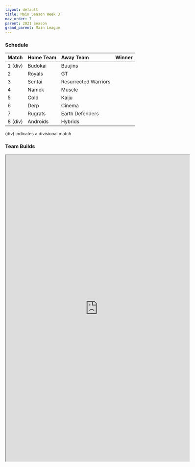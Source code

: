 ```yaml
---
layout: default
title: Main Season Week 3
nav_order: 7
parent: 2021 Season
grand_parent: Main League
---
```

### Schedule

|Match          |  Home Team            | Away Team        | Winner          |
| :-------------| :---------------------| :----------------| :---------------|
| 1 (div)       | Budokai               | Buujins  |   |
| 2             | Royals                | GT          |           |
| 3             | Sentai                | Resurrected Warriors          |          |
| 4             | Namek                 | Muscle            |            |
| 5             | Cold                  | Kaiju           |   |
| 6             | Derp                  | Cinema            |            |
| 7             | Rugrats              | Earth Defenders          |         | 
| 8 (div)            | Androids              | Hybrids            |           |

(div) indicates a divisional match

### Team Builds 

<iframe width=600 height=1000 scrolling="yes"  src="https://docs.google.com/document/d/e/2PACX-1vQ4eHVv2vW7cVtuE-g_VzP_NTL96yR4ya5SqSAmrtWS-JCIWoeZujktti6evXLzti5sTIGP-afdMPu2/pub?embedded=true"></iframe>
	 	 	 	 	 		 